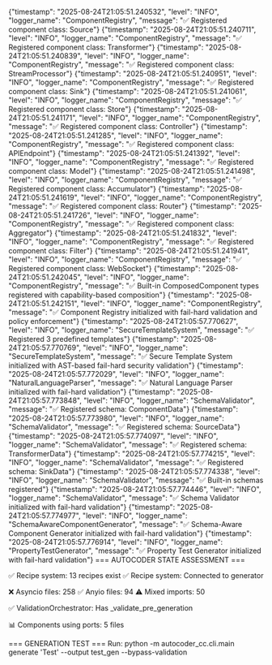 {"timestamp": "2025-08-24T21:05:51.240532", "level": "INFO", "logger_name": "ComponentRegistry", "message": "✅ Registered component class: Source"}
{"timestamp": "2025-08-24T21:05:51.240711", "level": "INFO", "logger_name": "ComponentRegistry", "message": "✅ Registered component class: Transformer"}
{"timestamp": "2025-08-24T21:05:51.240839", "level": "INFO", "logger_name": "ComponentRegistry", "message": "✅ Registered component class: StreamProcessor"}
{"timestamp": "2025-08-24T21:05:51.240951", "level": "INFO", "logger_name": "ComponentRegistry", "message": "✅ Registered component class: Sink"}
{"timestamp": "2025-08-24T21:05:51.241061", "level": "INFO", "logger_name": "ComponentRegistry", "message": "✅ Registered component class: Store"}
{"timestamp": "2025-08-24T21:05:51.241171", "level": "INFO", "logger_name": "ComponentRegistry", "message": "✅ Registered component class: Controller"}
{"timestamp": "2025-08-24T21:05:51.241285", "level": "INFO", "logger_name": "ComponentRegistry", "message": "✅ Registered component class: APIEndpoint"}
{"timestamp": "2025-08-24T21:05:51.241392", "level": "INFO", "logger_name": "ComponentRegistry", "message": "✅ Registered component class: Model"}
{"timestamp": "2025-08-24T21:05:51.241498", "level": "INFO", "logger_name": "ComponentRegistry", "message": "✅ Registered component class: Accumulator"}
{"timestamp": "2025-08-24T21:05:51.241619", "level": "INFO", "logger_name": "ComponentRegistry", "message": "✅ Registered component class: Router"}
{"timestamp": "2025-08-24T21:05:51.241726", "level": "INFO", "logger_name": "ComponentRegistry", "message": "✅ Registered component class: Aggregator"}
{"timestamp": "2025-08-24T21:05:51.241832", "level": "INFO", "logger_name": "ComponentRegistry", "message": "✅ Registered component class: Filter"}
{"timestamp": "2025-08-24T21:05:51.241941", "level": "INFO", "logger_name": "ComponentRegistry", "message": "✅ Registered component class: WebSocket"}
{"timestamp": "2025-08-24T21:05:51.242045", "level": "INFO", "logger_name": "ComponentRegistry", "message": "✅ Built-in ComposedComponent types registered with capability-based composition"}
{"timestamp": "2025-08-24T21:05:51.242151", "level": "INFO", "logger_name": "ComponentRegistry", "message": "✅ Component Registry initialized with fail-hard validation and policy enforcement"}
{"timestamp": "2025-08-24T21:05:57.770627", "level": "INFO", "logger_name": "SecureTemplateSystem", "message": "✅ Registered 3 predefined templates"}
{"timestamp": "2025-08-24T21:05:57.770769", "level": "INFO", "logger_name": "SecureTemplateSystem", "message": "✅ Secure Template System initialized with AST-based fail-hard security validation"}
{"timestamp": "2025-08-24T21:05:57.772029", "level": "INFO", "logger_name": "NaturalLanguageParser", "message": "✅ Natural Language Parser initialized with fail-hard validation"}
{"timestamp": "2025-08-24T21:05:57.773848", "level": "INFO", "logger_name": "SchemaValidator", "message": "✅ Registered schema: ComponentData"}
{"timestamp": "2025-08-24T21:05:57.773980", "level": "INFO", "logger_name": "SchemaValidator", "message": "✅ Registered schema: SourceData"}
{"timestamp": "2025-08-24T21:05:57.774097", "level": "INFO", "logger_name": "SchemaValidator", "message": "✅ Registered schema: TransformerData"}
{"timestamp": "2025-08-24T21:05:57.774215", "level": "INFO", "logger_name": "SchemaValidator", "message": "✅ Registered schema: SinkData"}
{"timestamp": "2025-08-24T21:05:57.774338", "level": "INFO", "logger_name": "SchemaValidator", "message": "✅ Built-in schemas registered"}
{"timestamp": "2025-08-24T21:05:57.774446", "level": "INFO", "logger_name": "SchemaValidator", "message": "✅ Schema Validator initialized with fail-hard validation"}
{"timestamp": "2025-08-24T21:05:57.774977", "level": "INFO", "logger_name": "SchemaAwareComponentGenerator", "message": "✅ Schema-Aware Component Generator initialized with fail-hard validation"}
{"timestamp": "2025-08-24T21:05:57.776914", "level": "INFO", "logger_name": "PropertyTestGenerator", "message": "✅ Property Test Generator initialized with fail-hard validation"}
=== AUTOCODER STATE ASSESSMENT ===

✅ Recipe system: 13 recipes exist
✅ Recipe system: Connected to generator

❌ Asyncio files: 258
✅ Anyio files: 94
⚠️  Mixed imports: 50

✅ ValidationOrchestrator: Has _validate_pre_generation

📊 Components using ports: 5 files

=== GENERATION TEST ===
Run: python -m autocoder_cc.cli.main generate 'Test' --output test_gen --bypass-validation
